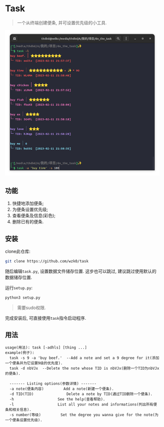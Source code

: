 # Task

> 一个从终端创建便条, 并可设置优先级的小工具.

![效果图](https://github.com/wzk0/photo/blob/main/%E6%88%AA%E5%9B%BE%202023-02-11%2022-05-32.png?raw=true)

## 功能

1. 快捷地添加便条;
2. 为便条设置优先级;
3. 查看便条及信息(彩色);
4. 删除已有的便条.

## 安装

clone此仓库:

```sh
git clone https://github.com/wzk0/task
```

随后编辑`task.py`, 设置数据文件储存位置. 这步也可以跳过, 建议跳过使用默认的数据储存位置.

运行`setup.py`:

```sh
python3 setup.py
```

> 需要sudo权限.

完成安装后, 可直接使用`task`指令启动程序.

## 用法

```
usage(用法): task [-adhls] [thing ...]
example(例子):
  task -s 9 -a 'buy beef.'  --Add a note and set a 9 degree for it(添加一个便条并为它设置9级的优先度).
  task -d nbVJx  --Delete the note whose TID is nbVJx(删除一个TID为nbVJx的便条).

  ------- Listing options(参数详情) -------
  -a note(便条内容)			Add a note(新建一个便条).
  -d TID(TID)				Delete a note by TID(通过TID删除一个便条).
  -h					See the help(查看帮助).
  -l					List all your notes and informations(列出所有便条和相关信息).
  -s number(等级)			Set the degree you wanna give for the note(为一个便条设置优先级).
```